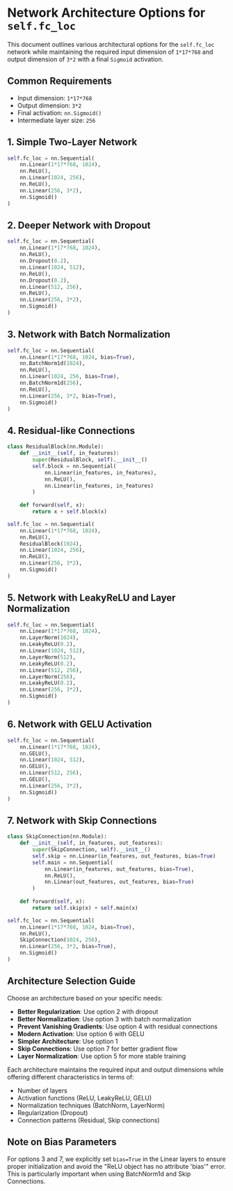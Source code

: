 # Network Architecture Options for `self.fc_loc`

This document outlines various architectural options for the `self.fc_loc` network while maintaining the required input dimension of `1*17*768` and output dimension of `3*2` with a final `Sigmoid` activation.

## Common Requirements
- Input dimension: `1*17*768`
- Output dimension: `3*2`
- Final activation: `nn.Sigmoid()`
- Intermediate layer size: `256`

## 1. Simple Two-Layer Network
```python
self.fc_loc = nn.Sequential(
    nn.Linear(1*17*768, 1024),
    nn.ReLU(),
    nn.Linear(1024, 256),
    nn.ReLU(),
    nn.Linear(256, 3*2),
    nn.Sigmoid()
)
```

## 2. Deeper Network with Dropout
```python
self.fc_loc = nn.Sequential(
    nn.Linear(1*17*768, 1024),
    nn.ReLU(),
    nn.Dropout(0.2),
    nn.Linear(1024, 512),
    nn.ReLU(),
    nn.Dropout(0.2),
    nn.Linear(512, 256),
    nn.ReLU(),
    nn.Linear(256, 3*2),
    nn.Sigmoid()
)
```

## 3. Network with Batch Normalization
```python
self.fc_loc = nn.Sequential(
    nn.Linear(1*17*768, 1024, bias=True),
    nn.BatchNorm1d(1024),
    nn.ReLU(),
    nn.Linear(1024, 256, bias=True),
    nn.BatchNorm1d(256),
    nn.ReLU(),
    nn.Linear(256, 3*2, bias=True),
    nn.Sigmoid()
)
```

## 4. Residual-like Connections
```python
class ResidualBlock(nn.Module):
    def __init__(self, in_features):
        super(ResidualBlock, self).__init__()
        self.block = nn.Sequential(
            nn.Linear(in_features, in_features),
            nn.ReLU(),
            nn.Linear(in_features, in_features)
        )
    
    def forward(self, x):
        return x + self.block(x)

self.fc_loc = nn.Sequential(
    nn.Linear(1*17*768, 1024),
    nn.ReLU(),
    ResidualBlock(1024),
    nn.Linear(1024, 256),
    nn.ReLU(),
    nn.Linear(256, 3*2),
    nn.Sigmoid()
)
```

## 5. Network with LeakyReLU and Layer Normalization
```python
self.fc_loc = nn.Sequential(
    nn.Linear(1*17*768, 1024),
    nn.LayerNorm(1024),
    nn.LeakyReLU(0.2),
    nn.Linear(1024, 512),
    nn.LayerNorm(512),
    nn.LeakyReLU(0.2),
    nn.Linear(512, 256),
    nn.LayerNorm(256),
    nn.LeakyReLU(0.2),
    nn.Linear(256, 3*2),
    nn.Sigmoid()
)
```

## 6. Network with GELU Activation
```python
self.fc_loc = nn.Sequential(
    nn.Linear(1*17*768, 1024),
    nn.GELU(),
    nn.Linear(1024, 512),
    nn.GELU(),
    nn.Linear(512, 256),
    nn.GELU(),
    nn.Linear(256, 3*2),
    nn.Sigmoid()
)
```

## 7. Network with Skip Connections
```python
class SkipConnection(nn.Module):
    def __init__(self, in_features, out_features):
        super(SkipConnection, self).__init__()
        self.skip = nn.Linear(in_features, out_features, bias=True)
        self.main = nn.Sequential(
            nn.Linear(in_features, out_features, bias=True),
            nn.ReLU(),
            nn.Linear(out_features, out_features, bias=True)
        )
    
    def forward(self, x):
        return self.skip(x) + self.main(x)

self.fc_loc = nn.Sequential(
    nn.Linear(1*17*768, 1024, bias=True),
    nn.ReLU(),
    SkipConnection(1024, 256),
    nn.Linear(256, 3*2, bias=True),
    nn.Sigmoid()
)
```

## Architecture Selection Guide

Choose an architecture based on your specific needs:

- **Better Regularization**: Use option 2 with dropout
- **Better Normalization**: Use option 3 with batch normalization
- **Prevent Vanishing Gradients**: Use option 4 with residual connections
- **Modern Activation**: Use option 6 with GELU
- **Simpler Architecture**: Use option 1
- **Skip Connections**: Use option 7 for better gradient flow
- **Layer Normalization**: Use option 5 for more stable training

Each architecture maintains the required input and output dimensions while offering different characteristics in terms of:
- Number of layers
- Activation functions (ReLU, LeakyReLU, GELU)
- Normalization techniques (BatchNorm, LayerNorm)
- Regularization (Dropout)
- Connection patterns (Residual, Skip connections)

## Note on Bias Parameters
For options 3 and 7, we explicitly set `bias=True` in the Linear layers to ensure proper initialization and avoid the "ReLU object has no attribute 'bias'" error. This is particularly important when using BatchNorm1d and Skip Connections. 
